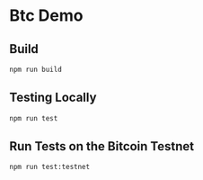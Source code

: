 # Btc Demo

## Build

```sh
npm run build
```

## Testing Locally

```sh
npm run test
```

## Run Tests on the Bitcoin Testnet

```sh
npm run test:testnet
```
